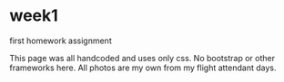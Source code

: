 # week1
first homework assignment

This page was all handcoded and uses only css. No bootstrap or other frameworks here. All photos are my own from my flight attendant days.